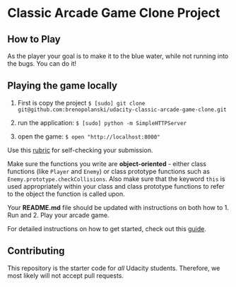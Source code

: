 # Classic Arcade Game Clone Project

## How to Play 

As the player your goal is to make it to the blue water, while not running
into the bugs. You can do it!

## Playing the game locally
1. First is copy the project ```$ [sudo] git clone git@github.com:brenopolanski/udacity-classic-arcade-game-clone.git```

2. run the application:  ```$ [sudo] python -m SimpleHTTPServer```
3. open the game: ```$ open "http://localhost:8000"```


<!--- [Contributing](#contributing)

<!--## Instructions-->

Use this [rubric](https://review.udacity.com/#!/rubrics/2013/view) for self-checking your submission.

Make sure the functions you write are **object-oriented** - either class functions (like `Player` and `Enemy`) or class prototype functions such as `Enemy.prototype.checkCollisions`. Also make sure that the keyword `this` is used appropriately within your class and class prototype functions to refer to the object the function is called upon.

Your **README.md** file should be updated with instructions on both how to 1. Run and 2. Play your arcade game.

For detailed instructions on how to get started, check out this [guide](https://docs.google.com/document/d/1v01aScPjSWCCWQLIpFqvg3-vXLH2e8_SZQKC8jNO0Dc/pub?embedded=true).

## Contributing

This repository is the starter code for _all_ Udacity students. Therefore, we most likely will not accept pull requests.
